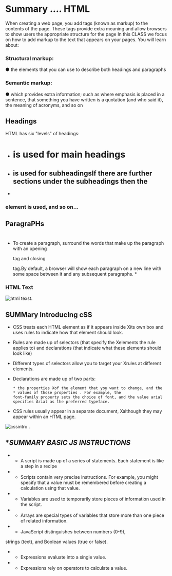 
# Summary .... HTML 
  When creating a web page, you add tags (known as markup) to the contents of the page. These tags provide extra meaning and allow browsers to show users the appropriate structure for the page  In this CLASS  we focus on how to add markup to the text that appears on your pages. You will learn about:
  
  ### Structural markup:
  
  ● the elements that you can use to describe both headings and paragraphs
  
  ### Semantic markup:
  ● which provides extra information; such as where emphasis is placed in a sentence, that something you have written is a quotation (and who said it), the meaning of acronyms, and so on


 ## Headings
 HTML has six "levels" of headings:
 + <h1> is used for main headings
 
 + <h2>  is used for subheadingsIf there are further sections under the subheadings then the
 + 
  <h3> element is used, and so on...

 ## ParagraPHs
 # <p>
 * To create a paragraph, surround the words that make up the paragraph with an opening <p>tag and closing </p> tag.By default, a browser will show each paragraph on a new line with some space between it and any subsequent paragraphs. *

 ### HTML Text
  ![html texst](https://th.bing.com/th/id/R.fe7d598f2061ed193321a55b8f0da1dd?rik=m3k5bT64ZV5e1w&pid=ImgRaw ).


## SUMMary IntroducIng cSS

* CSS treats each HTML element as if it appears inside Xits own box and uses rules to indicate how that element should look.

* Rules are made up of selectors (that specify the Xelements the rule applies to) and declarations (that indicate what these elements should look like)

* Different types of selectors allow you to target your Xrules at different elements.

* Declarations are made up of two parts: 

      * the properties Xof the element that you want to change, and the  
      * values of those properties . For example, the          
      font-family property sets the choice of font, and the value arial specifies Arial as the preferred typeface. 
      
* CSS rules usually appear in a separate document, Xalthough they may appear within an HTML page.


![cssintro](https://th.bing.com/th/id/OIP.c1xTA60X2MyKCfeEIyk0pwHaEK?pid=ImgDet&rs=1) .



## **SUMMARY BASIC JS INSTRUCTIONS*

  + * A script is made up of a series of statements. Each statement is like a step in a recipe
  
  + * Scripts contain very precise instructions. For example, you might specify that a value must be remembered before creating a calculation using that value.

  + * Variables are used to temporarily store pieces of information used in  the script. 
  
  + * Arrays are special types of variables that store more than one piece of related information. 
  + * JavaScript distinguishes between numbers (0-9), 
  
  strings (text), and Boolean values (true or false). 
  
  + * Expressions evaluate into a single value. 
  
  + * Expressions rely on operators to calculate a value.














